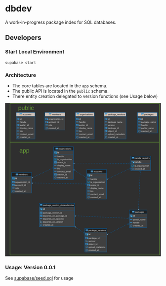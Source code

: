 # dbdev

A work-in-progress package index for SQL databases.


## Developers

### Start Local Environment
```
supabase start
```

### Architecture

- The core tables are located in the `app` schema.
- The public API is located in the `public` schema.
- There entity creation delegated to version functions (see Usage below)

![ERD](assets/erd.png)

### Usage: Version 0.0.1

See [supabase/seed.sql](supabase/seed.sql) for usage
